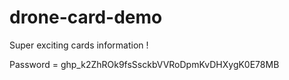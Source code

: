 # drone-card-demo

Super exciting cards information !

Password = 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 
